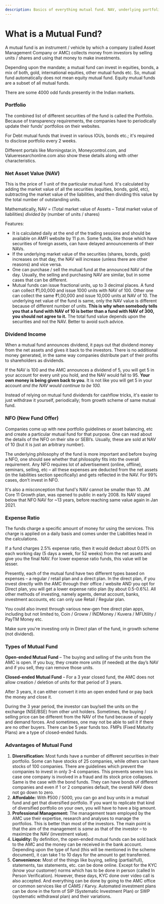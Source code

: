 ```yaml
---
description: Basics of everything mutual fund. NAV, underlying portfolio, expense ratio, dividend vs growth, NFO, and why one should invest in mutual funds.
---
```


# What is a Mutual Fund?

A mutual fund is an instrument / vehicle by which a company (called Asset Management Company or AMC) collects money from investors by selling units / shares and using that money to make investments.

Depending upon the mandate; a mutual fund can invest in equities, bonds, a mix of both, gold, international equities, other mutual funds etc. So, mutual fund automatically does not mean equity mutual fund. Equity mutual funds are a subset of all mutual funds.

There are some 4000 odd funds presently in the Indian markets.

### **Portfolio**

The combined list of different securities of the fund is called the Portfolio. Because of transparency requirements, the companies have to periodically update their funds' portfolios on their websites.

For Debt mutual funds that invest in various IOUs, bonds etc.; it's required to disclose portfolio every 2 weeks.

Different portals like Morningstar.in, Moneycontrol.com, and Valueresearchonline.com also show these details along with other characteristics.

### **Net Asset Value (NAV)**

This is the price of 1 unit of the particular mutual fund. It's calculated by adding the market value of all the securities (equities, bonds, gold, etc), subtracting the market value of the liabilities, and then dividing this value by the total number of outstanding units.

Mathematically, NAV = (Total market value of Assets – Total market value of liabilities) *divided by* (number of units / shares)

Features:

-   It is calculated daily at the end of the trading sessions and should be available on AMFI website by 11 p.m. Some funds, like those which have securities of foreign assets, can have delayed announcements of their NAVs.
-   If the underlying market value of the securities (shares, bonds, gold) increases on that day, the NAV will increase (unless there are other reasons) and vice versa.
-   One can purchase / sell the mutual fund at the announced NAV of the day. Usually, the selling and purchasing NAV are similar, but in some cases that can be different.  
-   Mutual funds can issue fractional units, up to 3 decimal places. A fund can collect ₹1,00,000 and issue 1000 units with NAV of 100. Other one can collect the same ₹1,00,000 and issue 10,000 units at NAV of 10. The underlying net value of the fund is same, only the NAV value is different because of different number of units. **This is why when somebody tells you that a fund with NAV of 10 is better than a fund with NAV of 300, you should not agree to it.** The total fund value depends upon the securities and not the NAV. Better to avoid such advice.

### **Dividend Income**

When a mutual fund announces dividend, it pays out that dividend money from the net assets and gives it back to the investors. There is no additional money generated, in the same way companies distribute part of their profits to shareholders as dividends.

If the NAV is 100 and the AMC announces a dividend of 5, you will get 5 in your account for every unit you hold, and the NAV would fall to 95. **Your own money is being given back to you**. It is not like you will get 5 in your account *and the NAV would continue to be 100.*

Instead of relying on mutual fund dividends for cashflow tricks, it's easier to just withdraw it yourself, periodically; from growth scheme of same mutual fund.

### **NFO (New Fund Offer)**

Companies come up with new portfolio guidelines or asset balancing, etc and create a particular mutual fund for that purpose. One can read about the details of the NFO on their site or SEBI’s. Usually, these are sold at NAV of 10 (but it is just an arbitrary number).

The underlying philosophy of the fund is more important and before buying a NFO, one should see whether that philosophy fits into the overall requirement. Any NFO requires lot of advertisement (online, offline), seminars, selling, etc – all these expenses are deducted from the net assets (in the liabilities section specifically) and gets reflected in the NAV. For 99% cases, don’t invest in NFO.

It's also a misconception that fund's NAV cannot be smaller than 10. JM Core 11 Growth plan, was opened to public in early 2008. Its NAV stayed below that NFO NAV for ~13 years, before reaching same value again in Jan 2021.

### **Expense Ratio**

The funds charge a specific amount of money for using the services. This charge is applied on a daily basis and comes under the Liabilities head in the calculations.

If a fund charges 2.5% expense ratio, then it would deduct about 0.01% on each working day (5 days a week, for 52 weeks) from the net assets and give you the final NAV. For lower expense ratio funds, this value will be lesser.

Presently, each of the mutual fund have two different types based on expenses – a regular / retail plan and a direct plan. In the direct plan, if you invest directly with the AMC through their office / website AND you opt for Direct plan, you will get a lower expense ratio plan (by about 0.5-0.6%). All other methods of investing, namely agents, demat account, banks, investment accounts, etc can only use Retail / Regular plan.

You could also invest through various new-gen free direct plan apps, including but not limited to, Coin / Groww / INDMoney / Kuvera / MFUtility / PayTM Money etc.

Make sure you're investing only in Direct plan of the fund, in growth scheme (not dividend).

### **Types of Mutual Fund**

**Open-ended Mutual Fund** – The buying and selling of the units from the AMC is open. If you buy, they create more units (if needed) at the day’s NAV and if you sell, they can remove those units.

**Closed-ended Mutual Fund** – For a 3 year closed fund, the AMC does not allow creation / deletion of units for that period of 3 years.

After 3 years, it can either convert it into an open ended fund or pay back the money and close it.

During the 3 year period, the investor can buy/sell the units on the exchange (NSE/BSE) from other unit holders. Sometimes, the buying / selling price can be different from the NAV of the fund because of supply and demand forces. And sometimes, one may not be able to sell it if there are no other buyers. There can be 5 year funds too. FMPs (Fixed Maturity Plans) are a type of closed-ended funds.

### **Advantages of Mutual Fund**

1.  **Diversification:** Most funds have a number of different securities in their portfolio. Some can have stocks of 25 companies, while others can have stocks of 100 companies. There are guidelines which prevent the companies to invest in only 3-4 companies. This prevents severe loss in case one company is involved in a fraud and its stock price collapses. Same is the case with the bond funds. They can have bonds of different companies and even if 1 or 2 companies default, the overall NAV does not go down to zero.  
2.  **Affordable:** With ₹500 / 5000, you can go and buy units in a mutual fund and get that diversified portfolio. If you want to replicate that kind of diversified portfolio on your own, you will have to have a big amount.
3.  **Professional Management:** The management team employed by the AMC use their expertise, research and analyses to manage the portfolios. This is better than most of the investors. The main point is that the aim of the management is *same* as that of the investor – to maximize the NAV (investment value).
4.  **Liquidity:** By definition, the open-ended mutual funds can be sold back to the AMC and the money can be received in the bank account. Depending upon the type of fund (this will be mentioned in the scheme document), it can take 1 to 10 days for the amount to get transferred.
5.  **Convenience:** Most of the things like buying, selling (partial/full), statements, tax statements, etc. can be done online. Except for the KYC (know your customer) norms which has to be done in person (called In Person Verification). However, these days, KYC done over video call is also accepted. And everything can be done by going to the AMC office or common services like of CAMS / Karvy. Automated investment plans can be done in the form of SIP (Systematic Investment Plan) or SWP (systematic withdrawal plan) and their variations.
